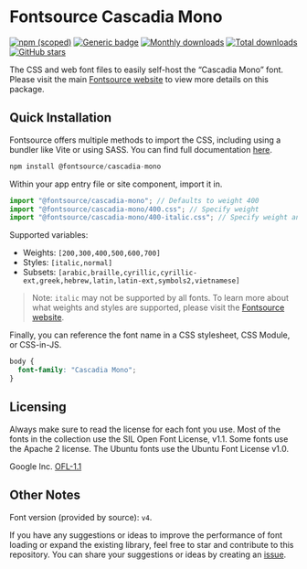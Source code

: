# Fontsource Cascadia Mono

[![npm (scoped)](https://img.shields.io/npm/v/@fontsource/cascadia-mono?color=brightgreen)](https://www.npmjs.com/package/@fontsource/cascadia-mono) [![Generic badge](https://img.shields.io/badge/fontsource-passing-brightgreen)](https://github.com/fontsource/fontsource) [![Monthly downloads](https://badgen.net/npm/dm/@fontsource/cascadia-mono)](https://github.com/fontsource/fontsource) [![Total downloads](https://badgen.net/npm/dt/@fontsource/cascadia-mono)](https://github.com/fontsource/fontsource) [![GitHub stars](https://img.shields.io/github/stars/fontsource/fontsource.svg?style=social&label=Star)](https://github.com/fontsource/fontsource/stargazers)

The CSS and web font files to easily self-host the “Cascadia Mono” font. Please visit the main [Fontsource website](https://fontsource.org/fonts/cascadia-mono) to view more details on this package.

## Quick Installation

Fontsource offers multiple methods to import the CSS, including using a bundler like Vite or using SASS. You can find full documentation [here](https://fontsource.org/docs/getting-started/introduction).

```javascript
npm install @fontsource/cascadia-mono
```

Within your app entry file or site component, import it in.

```javascript
import "@fontsource/cascadia-mono"; // Defaults to weight 400
import "@fontsource/cascadia-mono/400.css"; // Specify weight
import "@fontsource/cascadia-mono/400-italic.css"; // Specify weight and style
```

Supported variables:
- Weights: `[200,300,400,500,600,700]`
- Styles: `[italic,normal]`
- Subsets: `[arabic,braille,cyrillic,cyrillic-ext,greek,hebrew,latin,latin-ext,symbols2,vietnamese]`

> Note: `italic` may not be supported by all fonts. To learn more about what weights and styles are supported, please visit the [Fontsource website](https://fontsource.org/fonts/cascadia-mono).

Finally, you can reference the font name in a CSS stylesheet, CSS Module, or CSS-in-JS.

```css
body {
  font-family: "Cascadia Mono";
}
```

## Licensing
Always make sure to read the license for each font you use. Most of the fonts in the collection use the SIL Open Font License, v1.1. Some fonts use the Apache 2 license. The Ubuntu fonts use the Ubuntu Font License v1.0.

Google Inc.
[OFL-1.1](http://scripts.sil.org/OFL)

## Other Notes
Font version (provided by source): `v4`.

If you have any suggestions or ideas to improve the performance of font loading or expand the existing library, feel free to star and contribute to this repository. You can share your suggestions or ideas by creating an [issue](https://github.com/fontsource/fontsource/issues).